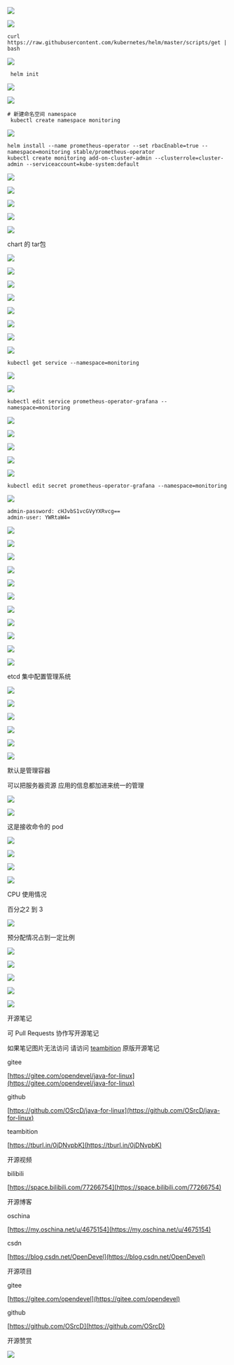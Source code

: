 ![](https://tcs.teambition.net/storage/3122903649e15d9fdd6c12279c1a9f6b4434?Signature=eyJhbGciOiJIUzI1NiIsInR5cCI6IkpXVCJ9.eyJBcHBJRCI6IjU5Mzc3MGZmODM5NjMyMDAyZTAzNThmMSIsIl9hcHBJZCI6IjU5Mzc3MGZmODM5NjMyMDAyZTAzNThmMSIsIl9vcmdhbml6YXRpb25JZCI6IiIsImV4cCI6MTYxMzg1NDMwOSwiaWF0IjoxNjEzMjQ5NTA5LCJyZXNvdXJjZSI6Ii9zdG9yYWdlLzMxMjI5MDM2NDllMTVkOWZkZDZjMTIyNzljMWE5ZjZiNDQzNCJ9.rc8dMNKcASWS6QA4MDXDhA5zY9Hztc6RxQdh8ce3l6I&download=image.png "")

![](https://tcs.teambition.net/storage/3122301583a133bc4496d9d9277cce0238b7?Signature=eyJhbGciOiJIUzI1NiIsInR5cCI6IkpXVCJ9.eyJBcHBJRCI6IjU5Mzc3MGZmODM5NjMyMDAyZTAzNThmMSIsIl9hcHBJZCI6IjU5Mzc3MGZmODM5NjMyMDAyZTAzNThmMSIsIl9vcmdhbml6YXRpb25JZCI6IiIsImV4cCI6MTYxMzg1NDMwOSwiaWF0IjoxNjEzMjQ5NTA5LCJyZXNvdXJjZSI6Ii9zdG9yYWdlLzMxMjIzMDE1ODNhMTMzYmM0NDk2ZDlkOTI3N2NjZTAyMzhiNyJ9.fbiHHCLGH3xmaq8QCJiWWeg-RRPq-zZb44hZeCf_kCU&download=image.png "")

```text
curl https://raw.githubusercontent.com/kubernetes/helm/master/scripts/get | bash

```

![](https://tcs.teambition.net/storage/31221d1db676e0d1a5c4acbb100783669deb?Signature=eyJhbGciOiJIUzI1NiIsInR5cCI6IkpXVCJ9.eyJBcHBJRCI6IjU5Mzc3MGZmODM5NjMyMDAyZTAzNThmMSIsIl9hcHBJZCI6IjU5Mzc3MGZmODM5NjMyMDAyZTAzNThmMSIsIl9vcmdhbml6YXRpb25JZCI6IiIsImV4cCI6MTYxMzg1NDMwOSwiaWF0IjoxNjEzMjQ5NTA5LCJyZXNvdXJjZSI6Ii9zdG9yYWdlLzMxMjIxZDFkYjY3NmUwZDFhNWM0YWNiYjEwMDc4MzY2OWRlYiJ9.K1334Ugc-kE5DWShRmyTEKI6nTncGnrWfo1J_atfZXQ&download=image.png "")

```text
 helm init

```

![](https://tcs.teambition.net/storage/312282b82dbb92ea44554d6494f36331a599?Signature=eyJhbGciOiJIUzI1NiIsInR5cCI6IkpXVCJ9.eyJBcHBJRCI6IjU5Mzc3MGZmODM5NjMyMDAyZTAzNThmMSIsIl9hcHBJZCI6IjU5Mzc3MGZmODM5NjMyMDAyZTAzNThmMSIsIl9vcmdhbml6YXRpb25JZCI6IiIsImV4cCI6MTYxMzg1NDMwOSwiaWF0IjoxNjEzMjQ5NTA5LCJyZXNvdXJjZSI6Ii9zdG9yYWdlLzMxMjI4MmI4MmRiYjkyZWE0NDU1NGQ2NDk0ZjM2MzMxYTU5OSJ9.SIWUyZevh0V7auUe7N3_BheKPH-co1xFI5q_vj_NfHk&download=image.png "")

![](https://tcs.teambition.net/storage/3122c7d8ebe423e071e07901081369a1d3e6?Signature=eyJhbGciOiJIUzI1NiIsInR5cCI6IkpXVCJ9.eyJBcHBJRCI6IjU5Mzc3MGZmODM5NjMyMDAyZTAzNThmMSIsIl9hcHBJZCI6IjU5Mzc3MGZmODM5NjMyMDAyZTAzNThmMSIsIl9vcmdhbml6YXRpb25JZCI6IiIsImV4cCI6MTYxMzg1NDMwOSwiaWF0IjoxNjEzMjQ5NTA5LCJyZXNvdXJjZSI6Ii9zdG9yYWdlLzMxMjJjN2Q4ZWJlNDIzZTA3MWUwNzkwMTA4MTM2OWExZDNlNiJ9.ChCGDRaELHW5x_hROvbwbcbkwocWx2TYuH_mwGU0nOY&download=image.png "")

```text
# 新建命名空间 namespace
 kubectl create namespace monitoring 

```

![](https://tcs.teambition.net/storage/3122007afc96416410b6043371e31cba34d2?Signature=eyJhbGciOiJIUzI1NiIsInR5cCI6IkpXVCJ9.eyJBcHBJRCI6IjU5Mzc3MGZmODM5NjMyMDAyZTAzNThmMSIsIl9hcHBJZCI6IjU5Mzc3MGZmODM5NjMyMDAyZTAzNThmMSIsIl9vcmdhbml6YXRpb25JZCI6IiIsImV4cCI6MTYxMzg1NDMwOSwiaWF0IjoxNjEzMjQ5NTA5LCJyZXNvdXJjZSI6Ii9zdG9yYWdlLzMxMjIwMDdhZmM5NjQxNjQxMGI2MDQzMzcxZTMxY2JhMzRkMiJ9.z687oajlQ3tvEhBduFbtw3jY0jtplbpJWgsT0mrRha4&download=image.png "")

```text
helm install --name prometheus-operator --set rbacEnable=true --namespace=monitoring stable/prometheus-operator
kubectl create monitoring add-on-cluster-admin --clusterrole=cluster-admin --serviceaccount=kube-system:default

```

![](https://tcs.teambition.net/storage/31221566737c56a24fa6c7508a32e7ce0f1b?Signature=eyJhbGciOiJIUzI1NiIsInR5cCI6IkpXVCJ9.eyJBcHBJRCI6IjU5Mzc3MGZmODM5NjMyMDAyZTAzNThmMSIsIl9hcHBJZCI6IjU5Mzc3MGZmODM5NjMyMDAyZTAzNThmMSIsIl9vcmdhbml6YXRpb25JZCI6IiIsImV4cCI6MTYxMzg1NDMwOSwiaWF0IjoxNjEzMjQ5NTA5LCJyZXNvdXJjZSI6Ii9zdG9yYWdlLzMxMjIxNTY2NzM3YzU2YTI0ZmE2Yzc1MDhhMzJlN2NlMGYxYiJ9.cZSX6Z3Sx7CbFcIjkTBEKgFLQkIfobQJP-gF5nACmLI&download=image.png "")

![](https://tcs.teambition.net/storage/31228428abb53f3d50ed371383cbaf1c6d83?Signature=eyJhbGciOiJIUzI1NiIsInR5cCI6IkpXVCJ9.eyJBcHBJRCI6IjU5Mzc3MGZmODM5NjMyMDAyZTAzNThmMSIsIl9hcHBJZCI6IjU5Mzc3MGZmODM5NjMyMDAyZTAzNThmMSIsIl9vcmdhbml6YXRpb25JZCI6IjVmNTQ2ZDkyODI1NWU3ZjU1MzkxZmUwOSIsImV4cCI6MTYxMzg3NzgzNywiaWF0IjoxNjEzMjczMDM3LCJyZXNvdXJjZSI6Ii9zdG9yYWdlLzMxMjI4NDI4YWJiNTNmM2Q1MGVkMzcxMzgzY2JhZjFjNmQ4MyJ9.WbxQjAbQWD3FXc0bJvBbtWsF4JFmLec5JU_XCYDfWRI&download=image.png "")

![](https://tcs.teambition.net/storage/3122288442f2ec19c2189a01db4a89282e52?Signature=eyJhbGciOiJIUzI1NiIsInR5cCI6IkpXVCJ9.eyJBcHBJRCI6IjU5Mzc3MGZmODM5NjMyMDAyZTAzNThmMSIsIl9hcHBJZCI6IjU5Mzc3MGZmODM5NjMyMDAyZTAzNThmMSIsIl9vcmdhbml6YXRpb25JZCI6IjVmNTQ2ZDkyODI1NWU3ZjU1MzkxZmUwOSIsImV4cCI6MTYxMzg3Nzg0NywiaWF0IjoxNjEzMjczMDQ3LCJyZXNvdXJjZSI6Ii9zdG9yYWdlLzMxMjIyODg0NDJmMmVjMTljMjE4OWEwMWRiNGE4OTI4MmU1MiJ9.1JEFNyI3pAliNcWQoJbSkRFnp2FYmdCyQb7HNyCk-hQ&download=image.png "")

![](https://tcs.teambition.net/storage/3122d48ee0778ae8bbc74bb0e592f9621b1e?Signature=eyJhbGciOiJIUzI1NiIsInR5cCI6IkpXVCJ9.eyJBcHBJRCI6IjU5Mzc3MGZmODM5NjMyMDAyZTAzNThmMSIsIl9hcHBJZCI6IjU5Mzc3MGZmODM5NjMyMDAyZTAzNThmMSIsIl9vcmdhbml6YXRpb25JZCI6IjVmNTQ2ZDkyODI1NWU3ZjU1MzkxZmUwOSIsImV4cCI6MTYxMzg4MDQ2MiwiaWF0IjoxNjEzMjc1NjYyLCJyZXNvdXJjZSI6Ii9zdG9yYWdlLzMxMjJkNDhlZTA3NzhhZThiYmM3NGJiMGU1OTJmOTYyMWIxZSJ9.JGNnXt09q4oszGjWVsclynHLPVgsmGg7wrMQxTjDb4Y&download=image.png "")

![](https://tcs.teambition.net/storage/31224e2860ebe17d16056e12b8fe48e081a2?Signature=eyJhbGciOiJIUzI1NiIsInR5cCI6IkpXVCJ9.eyJBcHBJRCI6IjU5Mzc3MGZmODM5NjMyMDAyZTAzNThmMSIsIl9hcHBJZCI6IjU5Mzc3MGZmODM5NjMyMDAyZTAzNThmMSIsIl9vcmdhbml6YXRpb25JZCI6IjVmNTQ2ZDkyODI1NWU3ZjU1MzkxZmUwOSIsImV4cCI6MTYxMzg4MDQ5NywiaWF0IjoxNjEzMjc1Njk3LCJyZXNvdXJjZSI6Ii9zdG9yYWdlLzMxMjI0ZTI4NjBlYmUxN2QxNjA1NmUxMmI4ZmU0OGUwODFhMiJ9.9D2jZlrB3rzy4kENez7N6-Ov_3nkeHhZMa4Nnhzt6gY&download=image.png "")



chart 的 tar包

![](https://tcs.teambition.net/storage/31223ccb76d2f8c895e0a06fbb7d6812ce27?Signature=eyJhbGciOiJIUzI1NiIsInR5cCI6IkpXVCJ9.eyJBcHBJRCI6IjU5Mzc3MGZmODM5NjMyMDAyZTAzNThmMSIsIl9hcHBJZCI6IjU5Mzc3MGZmODM5NjMyMDAyZTAzNThmMSIsIl9vcmdhbml6YXRpb25JZCI6IjVmNTQ2ZDkyODI1NWU3ZjU1MzkxZmUwOSIsImV4cCI6MTYxMzg4MDU4MCwiaWF0IjoxNjEzMjc1NzgwLCJyZXNvdXJjZSI6Ii9zdG9yYWdlLzMxMjIzY2NiNzZkMmY4Yzg5NWUwYTA2ZmJiN2Q2ODEyY2UyNyJ9.OEvU9gaqArggEZP_3sJ8H2bS1ezHNdDJpEpJl79geM8&download=image.png "")

![](https://tcs.teambition.net/storage/3122e2ca766a904186758521839a08f89641?Signature=eyJhbGciOiJIUzI1NiIsInR5cCI6IkpXVCJ9.eyJBcHBJRCI6IjU5Mzc3MGZmODM5NjMyMDAyZTAzNThmMSIsIl9hcHBJZCI6IjU5Mzc3MGZmODM5NjMyMDAyZTAzNThmMSIsIl9vcmdhbml6YXRpb25JZCI6IjVmNTQ2ZDkyODI1NWU3ZjU1MzkxZmUwOSIsImV4cCI6MTYxMzg4MDY0MiwiaWF0IjoxNjEzMjc1ODQyLCJyZXNvdXJjZSI6Ii9zdG9yYWdlLzMxMjJlMmNhNzY2YTkwNDE4Njc1ODUyMTgzOWEwOGY4OTY0MSJ9.cO6T6uXAGbu0xSUQ1EaxHYF12lUyMfUjuh7qyLY3lT0&download=image.png "")

![](https://tcs.teambition.net/storage/312252843dc0ccaaf2ea64c5a674df2b94b0?Signature=eyJhbGciOiJIUzI1NiIsInR5cCI6IkpXVCJ9.eyJBcHBJRCI6IjU5Mzc3MGZmODM5NjMyMDAyZTAzNThmMSIsIl9hcHBJZCI6IjU5Mzc3MGZmODM5NjMyMDAyZTAzNThmMSIsIl9vcmdhbml6YXRpb25JZCI6IjVmNTQ2ZDkyODI1NWU3ZjU1MzkxZmUwOSIsImV4cCI6MTYxMzg4MDY4NiwiaWF0IjoxNjEzMjc1ODg2LCJyZXNvdXJjZSI6Ii9zdG9yYWdlLzMxMjI1Mjg0M2RjMGNjYWFmMmVhNjRjNWE2NzRkZjJiOTRiMCJ9.ovYWb0RmveAHnsgBHill7XemvK0eRm-1XHn1KweuW8M&download=image.png "")

![](https://tcs.teambition.net/storage/3122cbe2d2fbed32b8e9b326cfc46317046a?Signature=eyJhbGciOiJIUzI1NiIsInR5cCI6IkpXVCJ9.eyJBcHBJRCI6IjU5Mzc3MGZmODM5NjMyMDAyZTAzNThmMSIsIl9hcHBJZCI6IjU5Mzc3MGZmODM5NjMyMDAyZTAzNThmMSIsIl9vcmdhbml6YXRpb25JZCI6IjVmNTQ2ZDkyODI1NWU3ZjU1MzkxZmUwOSIsImV4cCI6MTYxMzg4MDcyMywiaWF0IjoxNjEzMjc1OTIzLCJyZXNvdXJjZSI6Ii9zdG9yYWdlLzMxMjJjYmUyZDJmYmVkMzJiOGU5YjMyNmNmYzQ2MzE3MDQ2YSJ9.9lKyLfAUBG0An7nLx3cx8ZZptlcojOTSuicQSFvvA6g&download=image.png "")

![](https://tcs.teambition.net/storage/3122996a146f1040543d9474ce6c032a7446?Signature=eyJhbGciOiJIUzI1NiIsInR5cCI6IkpXVCJ9.eyJBcHBJRCI6IjU5Mzc3MGZmODM5NjMyMDAyZTAzNThmMSIsIl9hcHBJZCI6IjU5Mzc3MGZmODM5NjMyMDAyZTAzNThmMSIsIl9vcmdhbml6YXRpb25JZCI6IjVmNTQ2ZDkyODI1NWU3ZjU1MzkxZmUwOSIsImV4cCI6MTYxMzg4MDc0NCwiaWF0IjoxNjEzMjc1OTQ0LCJyZXNvdXJjZSI6Ii9zdG9yYWdlLzMxMjI5OTZhMTQ2ZjEwNDA1NDNkOTQ3NGNlNmMwMzJhNzQ0NiJ9.O33bW04KsT8DA3xo55_RJaEP5ACne_4fJZrIShOdils&download=image.png "")

![](https://tcs.teambition.net/storage/3122cd2e5f6bff7f79c9ac49a841d7483f66?Signature=eyJhbGciOiJIUzI1NiIsInR5cCI6IkpXVCJ9.eyJBcHBJRCI6IjU5Mzc3MGZmODM5NjMyMDAyZTAzNThmMSIsIl9hcHBJZCI6IjU5Mzc3MGZmODM5NjMyMDAyZTAzNThmMSIsIl9vcmdhbml6YXRpb25JZCI6IjVmNTQ2ZDkyODI1NWU3ZjU1MzkxZmUwOSIsImV4cCI6MTYxMzg4MDc2MCwiaWF0IjoxNjEzMjc1OTYwLCJyZXNvdXJjZSI6Ii9zdG9yYWdlLzMxMjJjZDJlNWY2YmZmN2Y3OWM5YWM0OWE4NDFkNzQ4M2Y2NiJ9.GHNWbu94yYjUz7Rr1UBP_hRq90trzN98hNsf5FNNHxk&download=image.png "")

![](https://tcs.teambition.net/storage/31223a9e754e1b2c44da80d25eaef212c4ba?Signature=eyJhbGciOiJIUzI1NiIsInR5cCI6IkpXVCJ9.eyJBcHBJRCI6IjU5Mzc3MGZmODM5NjMyMDAyZTAzNThmMSIsIl9hcHBJZCI6IjU5Mzc3MGZmODM5NjMyMDAyZTAzNThmMSIsIl9vcmdhbml6YXRpb25JZCI6IjVmNTQ2ZDkyODI1NWU3ZjU1MzkxZmUwOSIsImV4cCI6MTYxMzg4MDg2MCwiaWF0IjoxNjEzMjc2MDYwLCJyZXNvdXJjZSI6Ii9zdG9yYWdlLzMxMjIzYTllNzU0ZTFiMmM0NGRhODBkMjVlYWVmMjEyYzRiYSJ9.JWhugeFh_0_Z7M9Xr7W4DXF04C0sz-3Eax7AlGOdRoU&download=image.png "")

![](https://tcs.teambition.net/storage/312287701eb0a423f78796d52a2af3c332aa?Signature=eyJhbGciOiJIUzI1NiIsInR5cCI6IkpXVCJ9.eyJBcHBJRCI6IjU5Mzc3MGZmODM5NjMyMDAyZTAzNThmMSIsIl9hcHBJZCI6IjU5Mzc3MGZmODM5NjMyMDAyZTAzNThmMSIsIl9vcmdhbml6YXRpb25JZCI6IjVmNTQ2ZDkyODI1NWU3ZjU1MzkxZmUwOSIsImV4cCI6MTYxMzg4MDg4MywiaWF0IjoxNjEzMjc2MDgzLCJyZXNvdXJjZSI6Ii9zdG9yYWdlLzMxMjI4NzcwMWViMGE0MjNmNzg3OTZkNTJhMmFmM2MzMzJhYSJ9.UB-tB3S8l_XVozilue7YdkuWwKTc5Wk8pDE3HwS_Prk&download=image.png "")

```text
kubectl get service --namespace=monitoring

```

![](https://tcs.teambition.net/storage/3122926ad7ed8e0ea951f24a14dcd1e4425e?Signature=eyJhbGciOiJIUzI1NiIsInR5cCI6IkpXVCJ9.eyJBcHBJRCI6IjU5Mzc3MGZmODM5NjMyMDAyZTAzNThmMSIsIl9hcHBJZCI6IjU5Mzc3MGZmODM5NjMyMDAyZTAzNThmMSIsIl9vcmdhbml6YXRpb25JZCI6IjVmNTQ2ZDkyODI1NWU3ZjU1MzkxZmUwOSIsImV4cCI6MTYxMzg4MDk5OCwiaWF0IjoxNjEzMjc2MTk4LCJyZXNvdXJjZSI6Ii9zdG9yYWdlLzMxMjI5MjZhZDdlZDhlMGVhOTUxZjI0YTE0ZGNkMWU0NDI1ZSJ9.yhcM6v95lE95dK7xpgGXv_NMXzb8S_1wJ1EIfLZDxYM&download=image.png "")

![](https://tcs.teambition.net/storage/3122ef06d9026cf462d091d55c8d846ffc17?Signature=eyJhbGciOiJIUzI1NiIsInR5cCI6IkpXVCJ9.eyJBcHBJRCI6IjU5Mzc3MGZmODM5NjMyMDAyZTAzNThmMSIsIl9hcHBJZCI6IjU5Mzc3MGZmODM5NjMyMDAyZTAzNThmMSIsIl9vcmdhbml6YXRpb25JZCI6IjVmNTQ2ZDkyODI1NWU3ZjU1MzkxZmUwOSIsImV4cCI6MTYxMzg4MTA2MywiaWF0IjoxNjEzMjc2MjYzLCJyZXNvdXJjZSI6Ii9zdG9yYWdlLzMxMjJlZjA2ZDkwMjZjZjQ2MmQwOTFkNTVjOGQ4NDZmZmMxNyJ9.aVv8VR4bhqwSBJFBSxvGiABkGtQv2Jz4VuUVaaipP1k&download=image.png "")

```text
kubectl edit service prometheus-operator-grafana --namespace=monitoring

```

![](https://tcs.teambition.net/storage/3122e69dbf29a78bce6f4a2fe8828ff1da61?Signature=eyJhbGciOiJIUzI1NiIsInR5cCI6IkpXVCJ9.eyJBcHBJRCI6IjU5Mzc3MGZmODM5NjMyMDAyZTAzNThmMSIsIl9hcHBJZCI6IjU5Mzc3MGZmODM5NjMyMDAyZTAzNThmMSIsIl9vcmdhbml6YXRpb25JZCI6IjVmNTQ2ZDkyODI1NWU3ZjU1MzkxZmUwOSIsImV4cCI6MTYxMzg4MTIwMSwiaWF0IjoxNjEzMjc2NDAxLCJyZXNvdXJjZSI6Ii9zdG9yYWdlLzMxMjJlNjlkYmYyOWE3OGJjZTZmNGEyZmU4ODI4ZmYxZGE2MSJ9._HAydROpRqOK3iLrStLWN0qcQR616ou-neUGUL90Sec&download=image.png "")

![](https://tcs.teambition.net/storage/3122af9b69201c6fc361d6ddf14a4c0a2790?Signature=eyJhbGciOiJIUzI1NiIsInR5cCI6IkpXVCJ9.eyJBcHBJRCI6IjU5Mzc3MGZmODM5NjMyMDAyZTAzNThmMSIsIl9hcHBJZCI6IjU5Mzc3MGZmODM5NjMyMDAyZTAzNThmMSIsIl9vcmdhbml6YXRpb25JZCI6IjVmNTQ2ZDkyODI1NWU3ZjU1MzkxZmUwOSIsImV4cCI6MTYxMzg4MTI4MCwiaWF0IjoxNjEzMjc2NDgwLCJyZXNvdXJjZSI6Ii9zdG9yYWdlLzMxMjJhZjliNjkyMDFjNmZjMzYxZDZkZGYxNGE0YzBhMjc5MCJ9.Ac0ULBMvOMTC2UyEysY8KyhMIvRcAkRPl0ztdncTous&download=image.png "")

![](https://tcs.teambition.net/storage/31229d2f0ed89e38888c217b1cb5268ac24a?Signature=eyJhbGciOiJIUzI1NiIsInR5cCI6IkpXVCJ9.eyJBcHBJRCI6IjU5Mzc3MGZmODM5NjMyMDAyZTAzNThmMSIsIl9hcHBJZCI6IjU5Mzc3MGZmODM5NjMyMDAyZTAzNThmMSIsIl9vcmdhbml6YXRpb25JZCI6IjVmNTQ2ZDkyODI1NWU3ZjU1MzkxZmUwOSIsImV4cCI6MTYxMzg4MTU2OSwiaWF0IjoxNjEzMjc2NzY5LCJyZXNvdXJjZSI6Ii9zdG9yYWdlLzMxMjI5ZDJmMGVkODllMzg4ODhjMjE3YjFjYjUyNjhhYzI0YSJ9.YPdzjNGJitXEGKsx5IVJsiMqvqjGNPDklhTLirwNSNo&download=image.png "")

![](https://tcs.teambition.net/storage/3122e958a879aca7fc6c4827590b7fdc7fa1?Signature=eyJhbGciOiJIUzI1NiIsInR5cCI6IkpXVCJ9.eyJBcHBJRCI6IjU5Mzc3MGZmODM5NjMyMDAyZTAzNThmMSIsIl9hcHBJZCI6IjU5Mzc3MGZmODM5NjMyMDAyZTAzNThmMSIsIl9vcmdhbml6YXRpb25JZCI6IjVmNTQ2ZDkyODI1NWU3ZjU1MzkxZmUwOSIsImV4cCI6MTYxMzg4MTY1NCwiaWF0IjoxNjEzMjc2ODU0LCJyZXNvdXJjZSI6Ii9zdG9yYWdlLzMxMjJlOTU4YTg3OWFjYTdmYzZjNDgyNzU5MGI3ZmRjN2ZhMSJ9.nplvgG7oJjRfv0wZaiykizJRC6ODrCHxdvf7lnHIJCY&download=image.png "")

![](https://tcs.teambition.net/storage/3122fb6e682a35cacc34cd5fe45dd6fe31ea?Signature=eyJhbGciOiJIUzI1NiIsInR5cCI6IkpXVCJ9.eyJBcHBJRCI6IjU5Mzc3MGZmODM5NjMyMDAyZTAzNThmMSIsIl9hcHBJZCI6IjU5Mzc3MGZmODM5NjMyMDAyZTAzNThmMSIsIl9vcmdhbml6YXRpb25JZCI6IjVmNTQ2ZDkyODI1NWU3ZjU1MzkxZmUwOSIsImV4cCI6MTYxMzg4MTczMiwiaWF0IjoxNjEzMjc2OTMyLCJyZXNvdXJjZSI6Ii9zdG9yYWdlLzMxMjJmYjZlNjgyYTM1Y2FjYzM0Y2Q1ZmU0NWRkNmZlMzFlYSJ9.1JJPAPUCWnNhDKmsTPWnl5hbppCaXZp2xCM6K5Ycju8&download=image.png "")

```text
kubectl edit secret prometheus-operator-grafana --namespace=monitoring

```

![](https://tcs.teambition.net/storage/3122889823227b0e070414053dee272f4f68?Signature=eyJhbGciOiJIUzI1NiIsInR5cCI6IkpXVCJ9.eyJBcHBJRCI6IjU5Mzc3MGZmODM5NjMyMDAyZTAzNThmMSIsIl9hcHBJZCI6IjU5Mzc3MGZmODM5NjMyMDAyZTAzNThmMSIsIl9vcmdhbml6YXRpb25JZCI6IjVmNTQ2ZDkyODI1NWU3ZjU1MzkxZmUwOSIsImV4cCI6MTYxMzg4MTc2NCwiaWF0IjoxNjEzMjc2OTY0LCJyZXNvdXJjZSI6Ii9zdG9yYWdlLzMxMjI4ODk4MjMyMjdiMGUwNzA0MTQwNTNkZWUyNzJmNGY2OCJ9.0t0bEq70y3oOyTb0dtVHvhsc5LCH3Mjkjr74vTN5EvE&download=image.png "")

```text
admin-password: cHJvbS1vcGVyYXRvcg==
admin-user: YWRtaW4=

```

![](https://tcs.teambition.net/storage/3122d43c1a339a21c27646dae03c2d01b91c?Signature=eyJhbGciOiJIUzI1NiIsInR5cCI6IkpXVCJ9.eyJBcHBJRCI6IjU5Mzc3MGZmODM5NjMyMDAyZTAzNThmMSIsIl9hcHBJZCI6IjU5Mzc3MGZmODM5NjMyMDAyZTAzNThmMSIsIl9vcmdhbml6YXRpb25JZCI6IjVmNTQ2ZDkyODI1NWU3ZjU1MzkxZmUwOSIsImV4cCI6MTYxMzg4MTg5OCwiaWF0IjoxNjEzMjc3MDk4LCJyZXNvdXJjZSI6Ii9zdG9yYWdlLzMxMjJkNDNjMWEzMzlhMjFjMjc2NDZkYWUwM2MyZDAxYjkxYyJ9.kZRXJKVJxhO6sY6DbnwiyZsFgjGvHzeDiLfFotmq8Sg&download=image.png "")

![](https://tcs.teambition.net/storage/31227c1a41f2065bf05a9279abfe22b16cc5?Signature=eyJhbGciOiJIUzI1NiIsInR5cCI6IkpXVCJ9.eyJBcHBJRCI6IjU5Mzc3MGZmODM5NjMyMDAyZTAzNThmMSIsIl9hcHBJZCI6IjU5Mzc3MGZmODM5NjMyMDAyZTAzNThmMSIsIl9vcmdhbml6YXRpb25JZCI6IjVmNTQ2ZDkyODI1NWU3ZjU1MzkxZmUwOSIsImV4cCI6MTYxMzg4MTkxOSwiaWF0IjoxNjEzMjc3MTE5LCJyZXNvdXJjZSI6Ii9zdG9yYWdlLzMxMjI3YzFhNDFmMjA2NWJmMDVhOTI3OWFiZmUyMmIxNmNjNSJ9.cfMYRe9Bq0nR0nWC1fdeTbPYdzhKrCBpHwRTrrENpzc&download=image.png "")

![](https://tcs.teambition.net/storage/3122ef3f032e3d63023e5470252eebe3dd8d?Signature=eyJhbGciOiJIUzI1NiIsInR5cCI6IkpXVCJ9.eyJBcHBJRCI6IjU5Mzc3MGZmODM5NjMyMDAyZTAzNThmMSIsIl9hcHBJZCI6IjU5Mzc3MGZmODM5NjMyMDAyZTAzNThmMSIsIl9vcmdhbml6YXRpb25JZCI6IjVmNTQ2ZDkyODI1NWU3ZjU1MzkxZmUwOSIsImV4cCI6MTYxMzg4MTk0NCwiaWF0IjoxNjEzMjc3MTQ0LCJyZXNvdXJjZSI6Ii9zdG9yYWdlLzMxMjJlZjNmMDMyZTNkNjMwMjNlNTQ3MDI1MmVlYmUzZGQ4ZCJ9.4LVcswrnZ6dK82ASe2-2a2fVtpx_rFQ-PUtXG0c1X4s&download=image.png "")

![](https://tcs.teambition.net/storage/31224e68310ee1e8f8608ad4d57115caef3a?Signature=eyJhbGciOiJIUzI1NiIsInR5cCI6IkpXVCJ9.eyJBcHBJRCI6IjU5Mzc3MGZmODM5NjMyMDAyZTAzNThmMSIsIl9hcHBJZCI6IjU5Mzc3MGZmODM5NjMyMDAyZTAzNThmMSIsIl9vcmdhbml6YXRpb25JZCI6IjVmNTQ2ZDkyODI1NWU3ZjU1MzkxZmUwOSIsImV4cCI6MTYxMzg4MTk4NywiaWF0IjoxNjEzMjc3MTg3LCJyZXNvdXJjZSI6Ii9zdG9yYWdlLzMxMjI0ZTY4MzEwZWUxZThmODYwOGFkNGQ1NzExNWNhZWYzYSJ9.SWK1YFJ8mT456s9p_9wOfxpQVlGsvi_7HRRG7rZALzE&download=image.png "")

![](https://tcs.teambition.net/storage/3122a54ea4e8e51b1e062accd6aa4bd54b5d?Signature=eyJhbGciOiJIUzI1NiIsInR5cCI6IkpXVCJ9.eyJBcHBJRCI6IjU5Mzc3MGZmODM5NjMyMDAyZTAzNThmMSIsIl9hcHBJZCI6IjU5Mzc3MGZmODM5NjMyMDAyZTAzNThmMSIsIl9vcmdhbml6YXRpb25JZCI6IjVmNTQ2ZDkyODI1NWU3ZjU1MzkxZmUwOSIsImV4cCI6MTYxMzg4MjAxNiwiaWF0IjoxNjEzMjc3MjE2LCJyZXNvdXJjZSI6Ii9zdG9yYWdlLzMxMjJhNTRlYTRlOGU1MWIxZTA2MmFjY2Q2YWE0YmQ1NGI1ZCJ9.bMT790LB76AGdiZIm3Z1OlXPw1cBqtKCSuOtwp_5nl0&download=image.png "")

![](https://tcs.teambition.net/storage/3122681712ce279086ff00f85230f78c0ce2?Signature=eyJhbGciOiJIUzI1NiIsInR5cCI6IkpXVCJ9.eyJBcHBJRCI6IjU5Mzc3MGZmODM5NjMyMDAyZTAzNThmMSIsIl9hcHBJZCI6IjU5Mzc3MGZmODM5NjMyMDAyZTAzNThmMSIsIl9vcmdhbml6YXRpb25JZCI6IjVmNTQ2ZDkyODI1NWU3ZjU1MzkxZmUwOSIsImV4cCI6MTYxMzg4MjA1MiwiaWF0IjoxNjEzMjc3MjUyLCJyZXNvdXJjZSI6Ii9zdG9yYWdlLzMxMjI2ODE3MTJjZTI3OTA4NmZmMDBmODUyMzBmNzhjMGNlMiJ9.vshFRrUJG2YRCybiU_XSJxV7GKfFRuXXykzIaN6lE-g&download=image.png "")

![](https://tcs.teambition.net/storage/3122461f7594ae31cf7d6a970b1c190ce21b?Signature=eyJhbGciOiJIUzI1NiIsInR5cCI6IkpXVCJ9.eyJBcHBJRCI6IjU5Mzc3MGZmODM5NjMyMDAyZTAzNThmMSIsIl9hcHBJZCI6IjU5Mzc3MGZmODM5NjMyMDAyZTAzNThmMSIsIl9vcmdhbml6YXRpb25JZCI6IjVmNTQ2ZDkyODI1NWU3ZjU1MzkxZmUwOSIsImV4cCI6MTYxMzg4MjA4NSwiaWF0IjoxNjEzMjc3Mjg1LCJyZXNvdXJjZSI6Ii9zdG9yYWdlLzMxMjI0NjFmNzU5NGFlMzFjZjdkNmE5NzBiMWMxOTBjZTIxYiJ9.BY0oUZEs0bD0BBQaRJjbkT-5Bq0NXCxpkJZQieztTlI&download=image.png "")

![](https://tcs.teambition.net/storage/3122b227cd1cc9d0df7e81e511c56a48fed6?Signature=eyJhbGciOiJIUzI1NiIsInR5cCI6IkpXVCJ9.eyJBcHBJRCI6IjU5Mzc3MGZmODM5NjMyMDAyZTAzNThmMSIsIl9hcHBJZCI6IjU5Mzc3MGZmODM5NjMyMDAyZTAzNThmMSIsIl9vcmdhbml6YXRpb25JZCI6IjVmNTQ2ZDkyODI1NWU3ZjU1MzkxZmUwOSIsImV4cCI6MTYxMzg4MjExNywiaWF0IjoxNjEzMjc3MzE3LCJyZXNvdXJjZSI6Ii9zdG9yYWdlLzMxMjJiMjI3Y2QxY2M5ZDBkZjdlODFlNTExYzU2YTQ4ZmVkNiJ9.8M6_oAMEHhXtrQdDoVMULecP90UZfht1VBLFN350VAU&download=image.png "")

![](https://tcs.teambition.net/storage/31224b298e71e51da4f18090084e3ef6f2d1?Signature=eyJhbGciOiJIUzI1NiIsInR5cCI6IkpXVCJ9.eyJBcHBJRCI6IjU5Mzc3MGZmODM5NjMyMDAyZTAzNThmMSIsIl9hcHBJZCI6IjU5Mzc3MGZmODM5NjMyMDAyZTAzNThmMSIsIl9vcmdhbml6YXRpb25JZCI6IjVmNTQ2ZDkyODI1NWU3ZjU1MzkxZmUwOSIsImV4cCI6MTYxMzg4MjEzOCwiaWF0IjoxNjEzMjc3MzM4LCJyZXNvdXJjZSI6Ii9zdG9yYWdlLzMxMjI0YjI5OGU3MWU1MWRhNGYxODA5MDA4NGUzZWY2ZjJkMSJ9.OwXOaJ2FEUWH-9xfziKEPyje4LfchBmEel2EZ9zWbec&download=image.png "")

![](https://tcs.teambition.net/storage/31220ad4fef320a48eb493a6e2d1443dde05?Signature=eyJhbGciOiJIUzI1NiIsInR5cCI6IkpXVCJ9.eyJBcHBJRCI6IjU5Mzc3MGZmODM5NjMyMDAyZTAzNThmMSIsIl9hcHBJZCI6IjU5Mzc3MGZmODM5NjMyMDAyZTAzNThmMSIsIl9vcmdhbml6YXRpb25JZCI6IjVmNTQ2ZDkyODI1NWU3ZjU1MzkxZmUwOSIsImV4cCI6MTYxMzg4MjE3NSwiaWF0IjoxNjEzMjc3Mzc1LCJyZXNvdXJjZSI6Ii9zdG9yYWdlLzMxMjIwYWQ0ZmVmMzIwYTQ4ZWI0OTNhNmUyZDE0NDNkZGUwNSJ9.GDkkhnS0XW0bkxVErnJzok4rHzE1eYSV-D1O_W4zcIo&download=image.png "")

![](https://tcs.teambition.net/storage/312254b538bbd4cbe955aa8a77c613989362?Signature=eyJhbGciOiJIUzI1NiIsInR5cCI6IkpXVCJ9.eyJBcHBJRCI6IjU5Mzc3MGZmODM5NjMyMDAyZTAzNThmMSIsIl9hcHBJZCI6IjU5Mzc3MGZmODM5NjMyMDAyZTAzNThmMSIsIl9vcmdhbml6YXRpb25JZCI6IjVmNTQ2ZDkyODI1NWU3ZjU1MzkxZmUwOSIsImV4cCI6MTYxMzg4MjIwNiwiaWF0IjoxNjEzMjc3NDA2LCJyZXNvdXJjZSI6Ii9zdG9yYWdlLzMxMjI1NGI1MzhiYmQ0Y2JlOTU1YWE4YTc3YzYxMzk4OTM2MiJ9.jSGbGYpVC-RIoSkChwPvkG-e_GAXoveumGp5aDQXYzI&download=image.png "")

etcd 集中配置管理系统

![](https://tcs.teambition.net/storage/3122b446fb6f87a6202be8126021fcabb8d7?Signature=eyJhbGciOiJIUzI1NiIsInR5cCI6IkpXVCJ9.eyJBcHBJRCI6IjU5Mzc3MGZmODM5NjMyMDAyZTAzNThmMSIsIl9hcHBJZCI6IjU5Mzc3MGZmODM5NjMyMDAyZTAzNThmMSIsIl9vcmdhbml6YXRpb25JZCI6IjVmNTQ2ZDkyODI1NWU3ZjU1MzkxZmUwOSIsImV4cCI6MTYxMzg4MjI3NCwiaWF0IjoxNjEzMjc3NDc0LCJyZXNvdXJjZSI6Ii9zdG9yYWdlLzMxMjJiNDQ2ZmI2Zjg3YTYyMDJiZTgxMjYwMjFmY2FiYjhkNyJ9.ekdf3haB7P6dV5QuR-NrxNUc2aHgmeE6hv0Ub4kq3VA&download=image.png "")

![](https://tcs.teambition.net/storage/312273bd4c02eda9984fadfa01694f4223e7?Signature=eyJhbGciOiJIUzI1NiIsInR5cCI6IkpXVCJ9.eyJBcHBJRCI6IjU5Mzc3MGZmODM5NjMyMDAyZTAzNThmMSIsIl9hcHBJZCI6IjU5Mzc3MGZmODM5NjMyMDAyZTAzNThmMSIsIl9vcmdhbml6YXRpb25JZCI6IjVmNTQ2ZDkyODI1NWU3ZjU1MzkxZmUwOSIsImV4cCI6MTYxMzg4MjMxMSwiaWF0IjoxNjEzMjc3NTExLCJyZXNvdXJjZSI6Ii9zdG9yYWdlLzMxMjI3M2JkNGMwMmVkYTk5ODRmYWRmYTAxNjk0ZjQyMjNlNyJ9._t1n6W1LFIvlibQAQwP-yTjQZfqlzOAGeej0tG1TbaM&download=image.png "")

![](https://tcs.teambition.net/storage/31228fb49674056c7058222177394862d762?Signature=eyJhbGciOiJIUzI1NiIsInR5cCI6IkpXVCJ9.eyJBcHBJRCI6IjU5Mzc3MGZmODM5NjMyMDAyZTAzNThmMSIsIl9hcHBJZCI6IjU5Mzc3MGZmODM5NjMyMDAyZTAzNThmMSIsIl9vcmdhbml6YXRpb25JZCI6IjVmNTQ2ZDkyODI1NWU3ZjU1MzkxZmUwOSIsImV4cCI6MTYxMzg4MjM0OCwiaWF0IjoxNjEzMjc3NTQ4LCJyZXNvdXJjZSI6Ii9zdG9yYWdlLzMxMjI4ZmI0OTY3NDA1NmM3MDU4MjIyMTc3Mzk0ODYyZDc2MiJ9.Bqv05fQUkGuejUTkKU48r9p-QfOx8tOIBRcqwE5_z44&download=image.png "")

![](https://tcs.teambition.net/storage/31227d93838315db4a58b15d3570dd28f3e9?Signature=eyJhbGciOiJIUzI1NiIsInR5cCI6IkpXVCJ9.eyJBcHBJRCI6IjU5Mzc3MGZmODM5NjMyMDAyZTAzNThmMSIsIl9hcHBJZCI6IjU5Mzc3MGZmODM5NjMyMDAyZTAzNThmMSIsIl9vcmdhbml6YXRpb25JZCI6IjVmNTQ2ZDkyODI1NWU3ZjU1MzkxZmUwOSIsImV4cCI6MTYxMzg4MjM4MiwiaWF0IjoxNjEzMjc3NTgyLCJyZXNvdXJjZSI6Ii9zdG9yYWdlLzMxMjI3ZDkzODM4MzE1ZGI0YTU4YjE1ZDM1NzBkZDI4ZjNlOSJ9.P2qY0L7d0d_ylUjvnefHfV8u_sRVKiFQ5WUYDAqjv54&download=image.png "")

![](https://tcs.teambition.net/storage/3122b927cf230c29ac3a2025773e04634696?Signature=eyJhbGciOiJIUzI1NiIsInR5cCI6IkpXVCJ9.eyJBcHBJRCI6IjU5Mzc3MGZmODM5NjMyMDAyZTAzNThmMSIsIl9hcHBJZCI6IjU5Mzc3MGZmODM5NjMyMDAyZTAzNThmMSIsIl9vcmdhbml6YXRpb25JZCI6IjVmNTQ2ZDkyODI1NWU3ZjU1MzkxZmUwOSIsImV4cCI6MTYxMzg4MjQxMCwiaWF0IjoxNjEzMjc3NjEwLCJyZXNvdXJjZSI6Ii9zdG9yYWdlLzMxMjJiOTI3Y2YyMzBjMjlhYzNhMjAyNTc3M2UwNDYzNDY5NiJ9.HUS4xpUwTQJaRQjhSDMEIXP19zZR2MZmlYQpNHNdROQ&download=image.png "")

![](https://tcs.teambition.net/storage/3122c83dc7da8892549597c3b1bf9254e2bb?Signature=eyJhbGciOiJIUzI1NiIsInR5cCI6IkpXVCJ9.eyJBcHBJRCI6IjU5Mzc3MGZmODM5NjMyMDAyZTAzNThmMSIsIl9hcHBJZCI6IjU5Mzc3MGZmODM5NjMyMDAyZTAzNThmMSIsIl9vcmdhbml6YXRpb25JZCI6IjVmNTQ2ZDkyODI1NWU3ZjU1MzkxZmUwOSIsImV4cCI6MTYxMzg4MjQyOSwiaWF0IjoxNjEzMjc3NjI5LCJyZXNvdXJjZSI6Ii9zdG9yYWdlLzMxMjJjODNkYzdkYTg4OTI1NDk1OTdjM2IxYmY5MjU0ZTJiYiJ9.W8dvb6Gu07lWTooIK1sPm0bpe3kAPp6IF6964-FOq2c&download=image.png "")

默认是管理容器

可以把服务器资源 应用的信息都加进来统一的管理



![](https://tcs.teambition.net/storage/3122af000f8540f2abe3b85dad2f8fe023f3?Signature=eyJhbGciOiJIUzI1NiIsInR5cCI6IkpXVCJ9.eyJBcHBJRCI6IjU5Mzc3MGZmODM5NjMyMDAyZTAzNThmMSIsIl9hcHBJZCI6IjU5Mzc3MGZmODM5NjMyMDAyZTAzNThmMSIsIl9vcmdhbml6YXRpb25JZCI6IjVmNTQ2ZDkyODI1NWU3ZjU1MzkxZmUwOSIsImV4cCI6MTYxMzg4MjUwOSwiaWF0IjoxNjEzMjc3NzA5LCJyZXNvdXJjZSI6Ii9zdG9yYWdlLzMxMjJhZjAwMGY4NTQwZjJhYmUzYjg1ZGFkMmY4ZmUwMjNmMyJ9.TZKw1KqKcazIPoERjO6fgRiB5pZhpyHTbrKk5NIWp2U&download=image.png "")

![](https://tcs.teambition.net/storage/3122a81c88085c7abf451913b2f3d27e7f7c?Signature=eyJhbGciOiJIUzI1NiIsInR5cCI6IkpXVCJ9.eyJBcHBJRCI6IjU5Mzc3MGZmODM5NjMyMDAyZTAzNThmMSIsIl9hcHBJZCI6IjU5Mzc3MGZmODM5NjMyMDAyZTAzNThmMSIsIl9vcmdhbml6YXRpb25JZCI6IjVmNTQ2ZDkyODI1NWU3ZjU1MzkxZmUwOSIsImV4cCI6MTYxMzg4MjU2MSwiaWF0IjoxNjEzMjc3NzYxLCJyZXNvdXJjZSI6Ii9zdG9yYWdlLzMxMjJhODFjODgwODVjN2FiZjQ1MTkxM2IyZjNkMjdlN2Y3YyJ9.iZhQuqSysOqTjGwWSa704yAHXHU-fYf4yEQFOZLZTrs&download=image.png "")

这是接收命令的 pod

![](https://tcs.teambition.net/storage/312239febce441000a9e4bb2f771701a51e4?Signature=eyJhbGciOiJIUzI1NiIsInR5cCI6IkpXVCJ9.eyJBcHBJRCI6IjU5Mzc3MGZmODM5NjMyMDAyZTAzNThmMSIsIl9hcHBJZCI6IjU5Mzc3MGZmODM5NjMyMDAyZTAzNThmMSIsIl9vcmdhbml6YXRpb25JZCI6IjVmNTQ2ZDkyODI1NWU3ZjU1MzkxZmUwOSIsImV4cCI6MTYxMzg4MjYwNSwiaWF0IjoxNjEzMjc3ODA1LCJyZXNvdXJjZSI6Ii9zdG9yYWdlLzMxMjIzOWZlYmNlNDQxMDAwYTllNGJiMmY3NzE3MDFhNTFlNCJ9.f_kU4Ime3BXrFgjDZLTbir4ZSmE2-Y3iMOTmPDo4VJI&download=image.png "")

![](https://tcs.teambition.net/storage/312264babae8f29f7d1f865d815b670b606e?Signature=eyJhbGciOiJIUzI1NiIsInR5cCI6IkpXVCJ9.eyJBcHBJRCI6IjU5Mzc3MGZmODM5NjMyMDAyZTAzNThmMSIsIl9hcHBJZCI6IjU5Mzc3MGZmODM5NjMyMDAyZTAzNThmMSIsIl9vcmdhbml6YXRpb25JZCI6IjVmNTQ2ZDkyODI1NWU3ZjU1MzkxZmUwOSIsImV4cCI6MTYxMzg4MjYyOCwiaWF0IjoxNjEzMjc3ODI4LCJyZXNvdXJjZSI6Ii9zdG9yYWdlLzMxMjI2NGJhYmFlOGYyOWY3ZDFmODY1ZDgxNWI2NzBiNjA2ZSJ9.GWyRrwIU1FeQzt41EXh-WEXLImCx2jdEyAalZhaer5E&download=image.png "")

![](https://tcs.teambition.net/storage/31223b644f5cb19b399182af627ff487f828?Signature=eyJhbGciOiJIUzI1NiIsInR5cCI6IkpXVCJ9.eyJBcHBJRCI6IjU5Mzc3MGZmODM5NjMyMDAyZTAzNThmMSIsIl9hcHBJZCI6IjU5Mzc3MGZmODM5NjMyMDAyZTAzNThmMSIsIl9vcmdhbml6YXRpb25JZCI6IjVmNTQ2ZDkyODI1NWU3ZjU1MzkxZmUwOSIsImV4cCI6MTYxMzg4MjY1MiwiaWF0IjoxNjEzMjc3ODUyLCJyZXNvdXJjZSI6Ii9zdG9yYWdlLzMxMjIzYjY0NGY1Y2IxOWIzOTkxODJhZjYyN2ZmNDg3ZjgyOCJ9.CCyxGGDOWhac136eIKkZTfibW5nlPE-WLyoNFRwEvTg&download=image.png "")

![](https://tcs.teambition.net/storage/3122bf2fd92b067bb54517e14c9e07e0299e?Signature=eyJhbGciOiJIUzI1NiIsInR5cCI6IkpXVCJ9.eyJBcHBJRCI6IjU5Mzc3MGZmODM5NjMyMDAyZTAzNThmMSIsIl9hcHBJZCI6IjU5Mzc3MGZmODM5NjMyMDAyZTAzNThmMSIsIl9vcmdhbml6YXRpb25JZCI6IjVmNTQ2ZDkyODI1NWU3ZjU1MzkxZmUwOSIsImV4cCI6MTYxMzg4MjY2NiwiaWF0IjoxNjEzMjc3ODY2LCJyZXNvdXJjZSI6Ii9zdG9yYWdlLzMxMjJiZjJmZDkyYjA2N2JiNTQ1MTdlMTRjOWUwN2UwMjk5ZSJ9.PtfkiWsQpe9oDbxEIHp4YcFMQAgy-Mgn-xdQWSupTks&download=image.png "")

CPU 使用情况

百分之2 到 3

![](https://tcs.teambition.net/storage/312235b69cd321b5bd3cff15e9f068b91e28?Signature=eyJhbGciOiJIUzI1NiIsInR5cCI6IkpXVCJ9.eyJBcHBJRCI6IjU5Mzc3MGZmODM5NjMyMDAyZTAzNThmMSIsIl9hcHBJZCI6IjU5Mzc3MGZmODM5NjMyMDAyZTAzNThmMSIsIl9vcmdhbml6YXRpb25JZCI6IjVmNTQ2ZDkyODI1NWU3ZjU1MzkxZmUwOSIsImV4cCI6MTYxMzg4MjczNSwiaWF0IjoxNjEzMjc3OTM1LCJyZXNvdXJjZSI6Ii9zdG9yYWdlLzMxMjIzNWI2OWNkMzIxYjViZDNjZmYxNWU5ZjA2OGI5MWUyOCJ9.Tum08tREAM1FFU_ENgCH_M1_9ObxIaPttPvzfhyIYsE&download=image.png "")

预分配情况占到一定比例

![](https://tcs.teambition.net/storage/312286dda9458ddca987b9bb611bbe761f1d?Signature=eyJhbGciOiJIUzI1NiIsInR5cCI6IkpXVCJ9.eyJBcHBJRCI6IjU5Mzc3MGZmODM5NjMyMDAyZTAzNThmMSIsIl9hcHBJZCI6IjU5Mzc3MGZmODM5NjMyMDAyZTAzNThmMSIsIl9vcmdhbml6YXRpb25JZCI6IjVmNTQ2ZDkyODI1NWU3ZjU1MzkxZmUwOSIsImV4cCI6MTYxMzg4MjgwMSwiaWF0IjoxNjEzMjc4MDAxLCJyZXNvdXJjZSI6Ii9zdG9yYWdlLzMxMjI4NmRkYTk0NThkZGNhOTg3YjliYjYxMWJiZTc2MWYxZCJ9.YZXOdNw5m6At-Rm6uZcUE79ImXWPUXHc9SPTRfBRibI&download=image.png "")

![](https://tcs.teambition.net/storage/3122266ca438050fe69e4d3480584adc40b0?Signature=eyJhbGciOiJIUzI1NiIsInR5cCI6IkpXVCJ9.eyJBcHBJRCI6IjU5Mzc3MGZmODM5NjMyMDAyZTAzNThmMSIsIl9hcHBJZCI6IjU5Mzc3MGZmODM5NjMyMDAyZTAzNThmMSIsIl9vcmdhbml6YXRpb25JZCI6IjVmNTQ2ZDkyODI1NWU3ZjU1MzkxZmUwOSIsImV4cCI6MTYxMzg4MjgzMSwiaWF0IjoxNjEzMjc4MDMxLCJyZXNvdXJjZSI6Ii9zdG9yYWdlLzMxMjIyNjZjYTQzODA1MGZlNjllNGQzNDgwNTg0YWRjNDBiMCJ9.DVhHnHrqffMmA2UX3c2fHtX_ovtSdvJfpD8wZJ9sCRI&download=image.png "")

![](https://tcs.teambition.net/storage/31221a39680c2bd21d3cf63c2b3fd97ec03a?Signature=eyJhbGciOiJIUzI1NiIsInR5cCI6IkpXVCJ9.eyJBcHBJRCI6IjU5Mzc3MGZmODM5NjMyMDAyZTAzNThmMSIsIl9hcHBJZCI6IjU5Mzc3MGZmODM5NjMyMDAyZTAzNThmMSIsIl9vcmdhbml6YXRpb25JZCI6IjVmNTQ2ZDkyODI1NWU3ZjU1MzkxZmUwOSIsImV4cCI6MTYxMzg4Mjg1MCwiaWF0IjoxNjEzMjc4MDUwLCJyZXNvdXJjZSI6Ii9zdG9yYWdlLzMxMjIxYTM5NjgwYzJiZDIxZDNjZjYzYzJiM2ZkOTdlYzAzYSJ9.4SxmuWEmYcQ8vvWKsrl_t8gpL3TKPTxDA2KVFG63HLE&download=image.png "")

![](https://tcs.teambition.net/storage/31220bda39f132f3d62a702f83a07b5c3c3b?Signature=eyJhbGciOiJIUzI1NiIsInR5cCI6IkpXVCJ9.eyJBcHBJRCI6IjU5Mzc3MGZmODM5NjMyMDAyZTAzNThmMSIsIl9hcHBJZCI6IjU5Mzc3MGZmODM5NjMyMDAyZTAzNThmMSIsIl9vcmdhbml6YXRpb25JZCI6IjVmNTQ2ZDkyODI1NWU3ZjU1MzkxZmUwOSIsImV4cCI6MTYxMzg4Mjg3NiwiaWF0IjoxNjEzMjc4MDc2LCJyZXNvdXJjZSI6Ii9zdG9yYWdlLzMxMjIwYmRhMzlmMTMyZjNkNjJhNzAyZjgzYTA3YjVjM2MzYiJ9.SD0tD_Tcs27pSQ-fCrZHtsfNouQnfSja60BgfbdrQRI&download=image.png "")

![](https://tcs.teambition.net/storage/312257d2046c5e1d5864e259bf179f53b0a9?Signature=eyJhbGciOiJIUzI1NiIsInR5cCI6IkpXVCJ9.eyJBcHBJRCI6IjU5Mzc3MGZmODM5NjMyMDAyZTAzNThmMSIsIl9hcHBJZCI6IjU5Mzc3MGZmODM5NjMyMDAyZTAzNThmMSIsIl9vcmdhbml6YXRpb25JZCI6IjVmNTQ2ZDkyODI1NWU3ZjU1MzkxZmUwOSIsImV4cCI6MTYxMzg4MjkwNSwiaWF0IjoxNjEzMjc4MTA1LCJyZXNvdXJjZSI6Ii9zdG9yYWdlLzMxMjI1N2QyMDQ2YzVlMWQ1ODY0ZTI1OWJmMTc5ZjUzYjBhOSJ9.p7h9QFunv9peTM8pA1i2iVytJzCTc7apxAOUTFHTzdg&download=image.png "")









开源笔记

可 Pull Requests 协作写开源笔记

如果笔记图片无法访问 请访问 [teambition](https://tburl.in/0jDNvpbK) 原版开源笔记

gitee

[https://gitee.com/opendevel/java-for-linux](https://gitee.com/opendevel/java-for-linux)

github

[https://github.com/OSrcD/java-for-linux](https://github.com/OSrcD/java-for-linux)

teambition

[https://tburl.in/0jDNvpbK](https://tburl.in/0jDNvpbK)

开源视频

bilibili

[https://space.bilibili.com/77266754](https://space.bilibili.com/77266754)

开源博客

oschina

[https://my.oschina.net/u/4675154](https://my.oschina.net/u/4675154)

csdn

[https://blog.csdn.net/OpenDevel](https://blog.csdn.net/OpenDevel)

开源项目

gitee

[https://gitee.com/opendevel](https://gitee.com/opendevel)

github

[https://github.com/OSrcD](https://github.com/OSrcD)

开源赞赏

![](https://tcs.teambition.net/storage/3121aed56e96d914e1046f3b498b493ce232?Signature=eyJhbGciOiJIUzI1NiIsInR5cCI6IkpXVCJ9.eyJBcHBJRCI6IjU5Mzc3MGZmODM5NjMyMDAyZTAzNThmMSIsIl9hcHBJZCI6IjU5Mzc3MGZmODM5NjMyMDAyZTAzNThmMSIsIl9vcmdhbml6YXRpb25JZCI6IiIsImV4cCI6MTYxMzg1NDMwOSwiaWF0IjoxNjEzMjQ5NTA5LCJyZXNvdXJjZSI6Ii9zdG9yYWdlLzMxMjFhZWQ1NmU5NmQ5MTRlMTA0NmYzYjQ5OGI0OTNjZTIzMiJ9.bu3OupfAGZShNUKv3_8viU1vjxAUT-ZlEcA22zUh3hw&download=image.png "")

